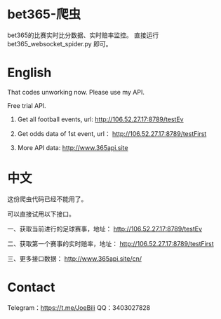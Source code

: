 # bet365-爬虫 

bet365的比赛实时比分数据、实时赔率监控。
直接运行bet365_websocket_spider.py 即可。


# English

That codes unworking now. Please use my API.

Free trial API.


1. Get all football events, url: http://106.52.27.17:8789/testEv


2. Get odds data of 1st event, url： http://106.52.27.17:8789/testFirst


3. More API data:  http://www.365api.site


# 中文 



这份爬虫代码已经不能用了。


可以直接试用以下接口。


一、获取当前进行的足球赛事，地址： http://106.52.27.17:8789/testEv

二、获取第一个赛事的实时赔率，地址： http://106.52.27.17:8789/testFirst

三、更多接口数据：  http://www.365api.site/cn/  

# Contact
Telegram：https://t.me/JoeBili
QQ：3403027828
